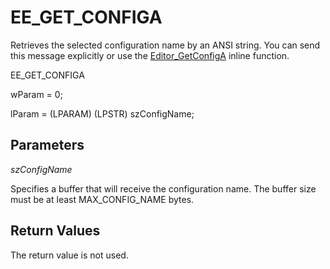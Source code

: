 # EE\_GET\_CONFIGA

Retrieves the selected configuration name by an ANSI string. You can send
this message explicitly or use the
[Editor\_GetConfigA](../macro/editor_getconfiga) inline function.

EE\_GET\_CONFIGA

wParam = 0;

lParam = (LPARAM) (LPSTR) szConfigName;

## Parameters

_szConfigName_

Specifies a buffer that will receive the configuration name. The buffer
size must be at least MAX\_CONFIG\_NAME bytes.

## Return Values

The return value is not used.
